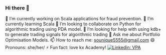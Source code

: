 ### Hi there 👋



 🔭 I’m currently working on Scala applications for fraud prevention.
 🌱 I’m currently learning Scala
 👯 I’m looking to collaborate on Python for algorithmic trading using PDA model.
 🤔 I’m looking for help with using kdb+ to generate trading signals for algorithmic trading
 💬 Ask me about Portfolio Optimisation Models.
 📫 How to reach me: sounique5555@gmail.com
 😄 Pronouns: she/her/
⚡ Fun fact: love kx Academy!
[![Linkedin: VPA](https://img.shields.io/badge/linkedin-%230077B5.svg?&style=for-the-badge&logo=linkedin&logoColor=white)](https://www.linkedin.com/in/angelica-vancea-451501261/)

